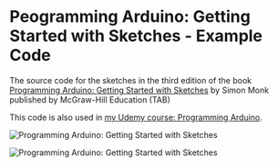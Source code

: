 # Peogramming Arduino: Getting Started with Sketches - Example Code

The source code for the sketches in the third edition of the book [Programming Arduino: Getting Started with Sketches](https://www.amazon.com/Programming-Arduino-Getting-Started-Sketches/dp/1259641635) by Simon Monk published by McGraw-Hill Education (TAB)

This code is also used in [my Udemy course: Programming Arduino](https://www.udemy.com/course/programming-arduino).


![Programming Arduino: Getting Started with Sketches](http://simonmonk.org/wp-content/uploads/2016/05/homepage-org.jpg)



![Programming Arduino: Getting Started with Sketches](https://i1.wp.com/simonmonk.org/wp-content/uploads/2022/04/cover.png?zoom=2&resize=334%2C499)
